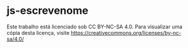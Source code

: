# js-escrevenome

Este trabalho está licenciado sob CC BY-NC-SA 4.0. Para visualizar uma cópia desta licença, visite https://creativecommons.org/licenses/by-nc-sa/4.0/
